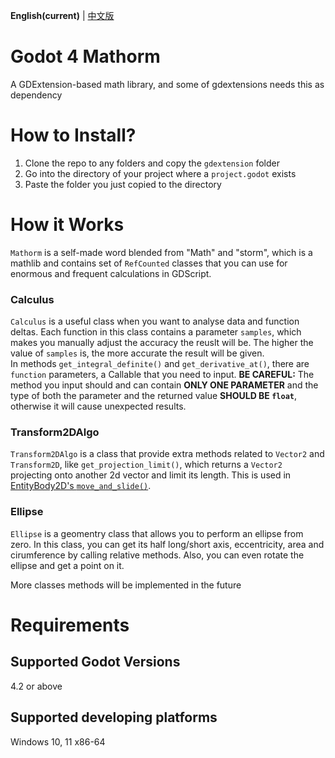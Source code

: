 **English(current)** | [中文版](zh_cn.md)
# Godot 4 Mathorm
A GDExtension-based math library, and some of gdextensions needs this as dependency

# How to Install?
1. Clone the repo to any folders and copy the `gdextension` folder
2. Go into the directory of your project where a `project.godot` exists
3. Paste the folder you just copied to the directory

# How it Works
`Mathorm` is a self-made word blended from "Math" and "storm", which is a mathlib and contains set of `RefCounted` classes that you can use for enormous and frequent calculations in GDScript.

### Calculus
`Calculus` is a useful class when you want to analyse data and function deltas. Each function in this class contains a parameter `samples`, which makes you manually adjust the accuracy the reuslt will be. The higher the value of `samples` is, the more accurate the result will be given.  
In methods `get_integral_definite()` and `get_derivative_at()`, there are `function` parameters, a Callable that you need to input. **BE CAREFUL:** The method you input should and can contain **ONLY ONE PARAMETER** and the type of both the parameter and the returned value **SHOULD BE `float`**, otherwise it will cause unexpected results.

### Transform2DAlgo
`Transform2DAlgo` is a class that provide extra methods related to `Vector2` and `Transform2D`, like `get_projection_limit()`, which returns a `Vector2` projecting onto another 2d vector and limit its length. This is used in [EntityBody2D's `move_and_slide()`](https://github.com/Lazy-Rabbit-2001/Godot-4-EntityBody2D).

### Ellipse
`Ellipse` is a geomentry class that allows you to perform an ellipse from zero. In this class, you can get its half long/short axis, eccentricity, area and cirumference by calling relative methods. Also, you can even rotate the ellipse and get a point on it.

More classes methods will be implemented in the future

# Requirements
## Supported Godot Versions
4.2 or above

## Supported developing platforms
Windows 10, 11 x86-64
